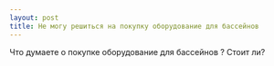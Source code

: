 ```yaml
---
layout: post 
title: Не могу решиться на покупку оборудование для бассейнов 
--- 
```

Что думаете о покупке оборудование для бассейнов ? Стоит ли?